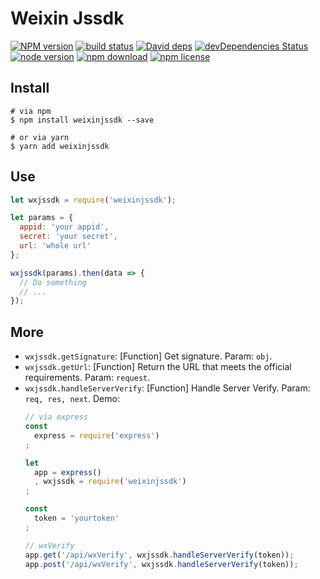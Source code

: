 # Weixin Jssdk

[![NPM version][npm-image]][npm-url]
[![build status][travis-image]][travis-url]
[![David deps][david-image]][david-url]
[![devDependencies Status][david-dev-image]][david-dev-url]
[![node version][node-image]][node-url]
[![npm download][download-image]][download-url]
[![npm license][license-image]][download-url]

[npm-image]: https://img.shields.io/npm/v/weixinjssdk.svg?style=flat-square
[npm-url]: https://npmjs.org/package/weixinjssdk
[travis-image]: https://img.shields.io/travis/cycdpo/weixinjssdk.svg?style=flat-square
[travis-url]: https://travis-ci.org/cycdpo/weixinjssdk
[david-image]: https://img.shields.io/david/cycdpo/weixinjssdk.svg?style=flat-square
[david-url]: https://david-dm.org/cycdpo/weixinjssdk
[david-dev-image]: https://david-dm.org/cycdpo/weixinjssdk/dev-status.svg?style=flat-square
[david-dev-url]: https://david-dm.org/cycdpo/weixinjssdk?type=dev
[node-image]: https://img.shields.io/badge/node.js-%3E=_6.0-green.svg?style=flat-square
[node-url]: http://nodejs.org/download/
[download-image]: https://img.shields.io/npm/dm/weixinjssdk.svg?style=flat-square
[download-url]: https://npmjs.org/package/weixinjssdk
[license-image]: https://img.shields.io/npm/l/weixinjssdk.svg?style=flat-square

## Install
```shell
# via npm
$ npm install weixinjssdk --save

# or via yarn
$ yarn add weixinjssdk
```

## Use
```javascript
let wxjssdk = require('weixinjssdk');

let params = {
  appid: 'your appid',
  secret: 'your secret',
  url: 'whole url'
};

wxjssdk(params).then(data => {
  // Do something
  // ...
});
```

## More
* `wxjssdk.getSignature`: [Function] Get signature. Param: `obj`.
* `wxjssdk.getUrl`: [Function] Return the URL that meets the official requirements. Param: `request`.
* `wxjssdk.handleServerVerify`: [Function] Handle Server Verify. Param: `req, res, next`. Demo:
  ```javascript
  // via express
  const
    express = require('express')
  ;

  let
    app = express()
    , wxjssdk = require('weixinjssdk')
  ;

  const
    token = 'yourtoken'
  ;

  // wxVerify
  app.get('/api/wxVerify', wxjssdk.handleServerVerify(token));
  app.post('/api/wxVerify', wxjssdk.handleServerVerify(token));
  ```
